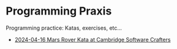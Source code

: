 # Programming Praxis

Programming practice: Katas, exercises, etc...

- [2024-04-16 Mars Rover Kata at Cambridge Software Crafters](./2024-04-16-Mars-Rover-Kata/)
